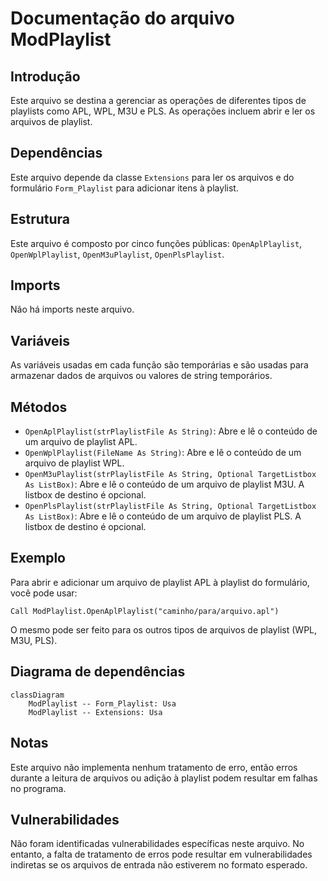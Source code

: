 # Documentação do arquivo ModPlaylist
## Introdução
Este arquivo se destina a gerenciar as operações de diferentes tipos de playlists como APL, WPL, M3U e PLS. As operações incluem abrir e ler os arquivos de playlist.

## Dependências
Este arquivo depende da classe `Extensions` para ler os arquivos e do formulário `Form_Playlist` para adicionar itens à playlist.

## Estrutura
Este arquivo é composto por cinco funções públicas: `OpenAplPlaylist`, `OpenWplPlaylist`, `OpenM3uPlaylist`, `OpenPlsPlaylist`.

## Imports
Não há imports neste arquivo.

## Variáveis
As variáveis usadas em cada função são temporárias e são usadas para armazenar dados de arquivos ou valores de string temporários.

## Métodos
- `OpenAplPlaylist(strPlaylistFile As String)`: Abre e lê o conteúdo de um arquivo de playlist APL.
- `OpenWplPlaylist(FileName As String)`: Abre e lê o conteúdo de um arquivo de playlist WPL.
- `OpenM3uPlaylist(strPlaylistFile As String, Optional TargetListbox As ListBox)`: Abre e lê o conteúdo de um arquivo de playlist M3U. A listbox de destino é opcional.
- `OpenPlsPlaylist(strPlaylistFile As String, Optional TargetListbox As ListBox)`: Abre e lê o conteúdo de um arquivo de playlist PLS. A listbox de destino é opcional.

## Exemplo
Para abrir e adicionar um arquivo de playlist APL à playlist do formulário, você pode usar:
```vba
Call ModPlaylist.OpenAplPlaylist("caminho/para/arquivo.apl")
```
O mesmo pode ser feito para os outros tipos de arquivos de playlist (WPL, M3U, PLS).

## Diagrama de dependências
```mermaid
classDiagram
    ModPlaylist -- Form_Playlist: Usa
    ModPlaylist -- Extensions: Usa
```

## Notas
Este arquivo não implementa nenhum tratamento de erro, então erros durante a leitura de arquivos ou adição à playlist podem resultar em falhas no programa.

## Vulnerabilidades
Não foram identificadas vulnerabilidades específicas neste arquivo. No entanto, a falta de tratamento de erros pode resultar em vulnerabilidades indiretas se os arquivos de entrada não estiverem no formato esperado.